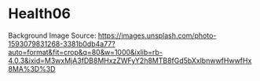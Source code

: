 # Health06

Background Image Source: https://images.unsplash.com/photo-1593079831268-3381b0db4a77?auto=format&fit=crop&q=80&w=1000&ixlib=rb-4.0.3&ixid=M3wxMjA3fDB8MHxzZWFyY2h8MTB8fGd5bXxlbnwwfHwwfHx8MA%3D%3D